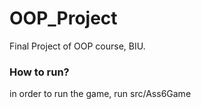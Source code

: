# OOP_Project
Final Project of OOP course, BIU.

### How to run?
in order to run the game, run src/Ass6Game
